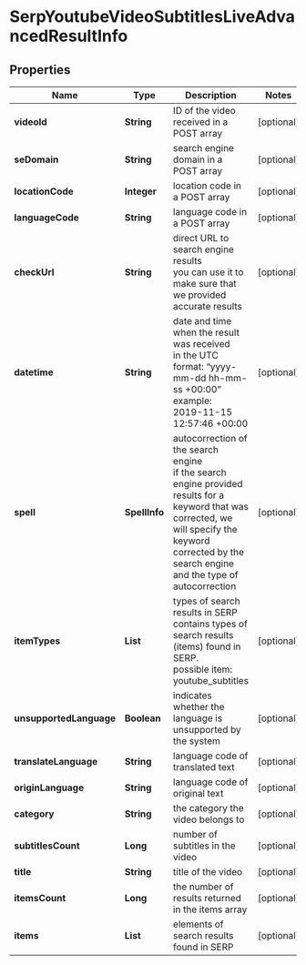 # SerpYoutubeVideoSubtitlesLiveAdvancedResultInfo


## Properties

| Name | Type | Description | Notes |
|------------ | ------------- | ------------- | -------------|
**videoId** | **String** | ID of the video received in a POST array |[optional]|
**seDomain** | **String** | search engine domain in a POST array |[optional]|
**locationCode** | **Integer** | location code in a POST array |[optional]|
**languageCode** | **String** | language code in a POST array |[optional]|
**checkUrl** | **String** | direct URL to search engine results<br>you can use it to make sure that we provided accurate results |[optional]|
**datetime** | **String** | date and time when the result was received<br>in the UTC format: “yyyy-mm-dd hh-mm-ss +00:00”<br>example:<br>2019-11-15 12:57:46 +00:00 |[optional]|
**spell** | **SpellInfo** | autocorrection of the search engine<br>if the search engine provided results for a keyword that was corrected, we will specify the keyword corrected by the search engine and the type of autocorrection |[optional]|
**itemTypes** | **List<String>** | types of search results in SERP<br>contains types of search results (items) found in SERP.<br>possible item:<br>youtube_subtitles |[optional]|
**unsupportedLanguage** | **Boolean** | indicates whether the language is unsupported by the system |[optional]|
**translateLanguage** | **String** | language code of translated text |[optional]|
**originLanguage** | **String** | language code of original text |[optional]|
**category** | **String** | the category the video belongs to |[optional]|
**subtitlesCount** | **Long** | number of subtitles in the video |[optional]|
**title** | **String** | title of the video |[optional]|
**itemsCount** | **Long** | the number of results returned in the items array |[optional]|
**items** | **List<YoutubeSubtitles>** | elements of search results found in SERP |[optional]|